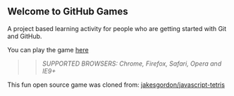 ## Welcome to GitHub Games

A project based learning activity for people who are getting started with Git and GitHub.

You can play the game [here](https://JustinZZW.github.io/github-games/)

>> _*SUPPORTED BROWSERS*: Chrome, Firefox, Safari, Opera and IE9+_

This fun open source game was cloned from: [jakesgordon/javascript-tetris](https://github.com/jakesgordon/javascript-tetris)
